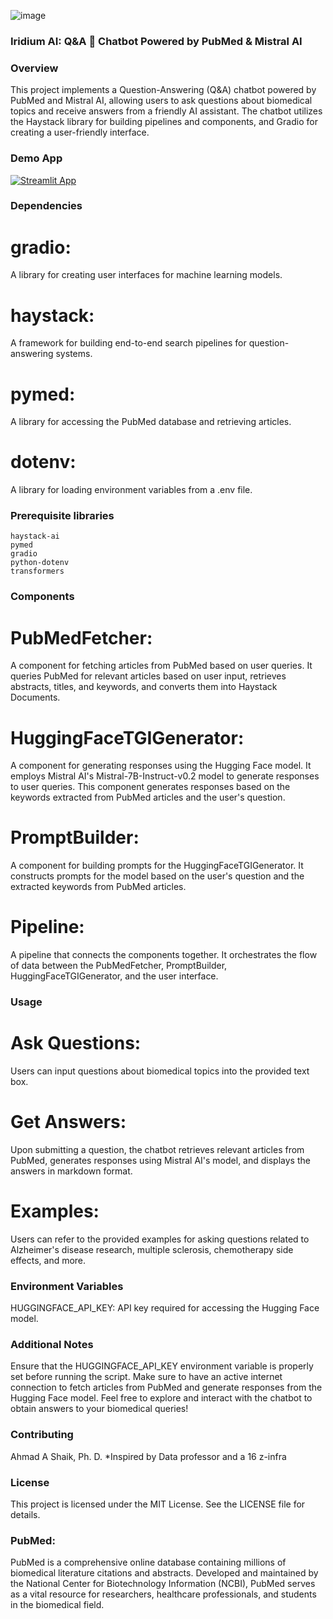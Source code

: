 
![image](https://github.com/ahmadalis2016/Iridium-AI-Image-Analysis/assets/130319416/3590b637-b72a-4a41-86ba-a556e9c22016) 

### Iridium AI: Q&A 💬 Chatbot Powered by PubMed & Mistral AI

### Overview
This project implements a Question-Answering (Q&A) chatbot powered by PubMed and Mistral AI, allowing users to ask questions about biomedical topics and receive answers from a friendly AI assistant. The chatbot utilizes the Haystack library for building pipelines and components, and Gradio for creating a user-friendly interface.

### Demo App

[![Streamlit App](https://static.streamlit.io/badges/streamlit_badge_black_white.svg)](https://llama2.streamlitapp.com/)

### Dependencies
# gradio: 
A library for creating user interfaces for machine learning models.
# haystack: 
A framework for building end-to-end search pipelines for question-answering systems.
# pymed: 
A library for accessing the PubMed database and retrieving articles.
# dotenv:
A library for loading environment variables from a .env file.

### Prerequisite libraries

```
haystack-ai
pymed
gradio
python-dotenv
transformers
```

### Components
# PubMedFetcher: 
A component for fetching articles from PubMed based on user queries. It queries PubMed for relevant articles based on user input, retrieves abstracts, titles, and keywords, and converts them into Haystack Documents.

# HuggingFaceTGIGenerator: 
A component for generating responses using the Hugging Face model. It employs Mistral AI's Mistral-7B-Instruct-v0.2 model to generate responses to user queries. This component generates responses based on the keywords extracted from PubMed articles and the user's question.

# PromptBuilder:
A component for building prompts for the HuggingFaceTGIGenerator. It constructs prompts for the model based on the user's question and the extracted keywords from PubMed articles.

# Pipeline:
 A pipeline that connects the components together. It orchestrates the flow of data between the PubMedFetcher, PromptBuilder, HuggingFaceTGIGenerator, and the user interface.


### Usage
# Ask Questions:
Users can input questions about biomedical topics into the provided text box.
# Get Answers:
Upon submitting a question, the chatbot retrieves relevant articles from PubMed, generates responses using Mistral AI's model, and displays the answers in markdown format.
# Examples: 
Users can refer to the provided examples for asking questions related to Alzheimer's disease research, multiple sclerosis, chemotherapy side effects, and more.

### Environment Variables
HUGGINGFACE_API_KEY: API key required for accessing the Hugging Face model.

### Additional Notes
Ensure that the HUGGINGFACE_API_KEY environment variable is properly set before running the script.
Make sure to have an active internet connection to fetch articles from PubMed and generate responses from the Hugging Face model.
Feel free to explore and interact with the chatbot to obtain answers to your biomedical queries!




### Contributing
Ahmad A Shaik, Ph. D.
 *Inspired by Data professor and a 16 z-infra
### License
This project is licensed under the MIT License. See the LICENSE file for details.

### PubMed: 
PubMed is a comprehensive online database containing millions of biomedical literature citations and abstracts. Developed and maintained by the National Center for Biotechnology Information (NCBI), PubMed serves as a vital resource for researchers, healthcare professionals, and students in the biomedical field.
